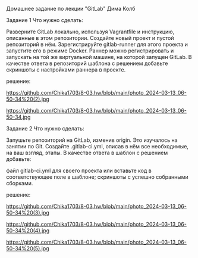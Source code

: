 Домашнее задание по лекции "GitLab"  Дима Колб

Задание 1
Что нужно сделать:

Разверните GitLab локально, используя Vagrantfile и инструкцию, описанные в этом репозитории.
Создайте новый проект и пустой репозиторий в нём.
Зарегистрируйте gitlab-runner для этого проекта и запустите его в режиме Docker. Раннер можно регистрировать и запускать на той же виртуальной машине, на которой запущен GitLab.
В качестве ответа в репозиторий шаблона с решением добавьте скриншоты с настройками раннера в проекте.

решение:

https://github.com/Chika1703/8-03.hw/blob/main/photo_2024-03-13_06-50-34%20(2).jpg

https://github.com/Chika1703/8-03.hw/blob/main/photo_2024-03-13_06-50-34.jpg

Задание 2
Что нужно сделать:

Запушьте репозиторий на GitLab, изменив origin. Это изучалось на занятии по Git.
Создайте .gitlab-ci.yml, описав в нём все необходимые, на ваш взгляд, этапы.
В качестве ответа в шаблон с решением добавьте:

файл gitlab-ci.yml для своего проекта или вставьте код в соответствующее поле в шаблоне;
скриншоты с успешно собранными сборками.

решение:

https://github.com/Chika1703/8-03.hw/blob/main/photo_2024-03-13_06-50-34%20(3).jpg

https://github.com/Chika1703/8-03.hw/blob/main/photo_2024-03-13_06-50-34%20(4).jpg

https://github.com/Chika1703/8-03.hw/blob/main/photo_2024-03-13_06-50-34%20(5).jpg
